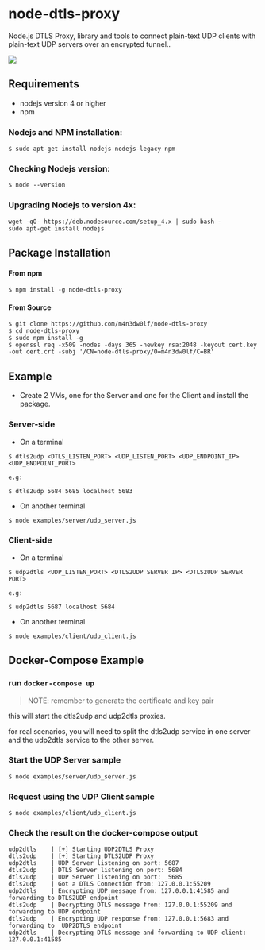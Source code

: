 # node-dtls-proxy

Node.js DTLS Proxy, library and tools to connect plain-text UDP clients with plain-text UDP servers over an encrypted tunnel..

![](https://img.shields.io/badge/version-v0.0.5-yellow.svg)

## Requirements

- nodejs version 4 or higher
- npm

### Nodejs and NPM installation:
```
$ sudo apt-get install nodejs nodejs-legacy npm
```

### Checking Nodejs version:
```
$ node --version
```

### Upgrading Nodejs to version 4x:
```
wget -qO- https://deb.nodesource.com/setup_4.x | sudo bash -
sudo apt-get install nodejs
```

## Package Installation

#### From npm
```
$ npm install -g node-dtls-proxy
```

#### From Source

```
$ git clone https://github.com/m4n3dw0lf/node-dtls-proxy
$ cd node-dtls-proxy
$ sudo npm install -g
$ openssl req -x509 -nodes -days 365 -newkey rsa:2048 -keyout cert.key -out cert.crt -subj '/CN=node-dtls-proxy/O=m4n3dw0lf/C=BR'
```

## Example

- Create 2 VMs, one for the Server and one for the Client and install the package.

### Server-side

- On a terminal
```
$ dtls2udp <DTLS_LISTEN_PORT> <UDP_LISTEN_PORT> <UDP_ENDPOINT_IP> <UDP_ENDPOINT_PORT>

e.g:

$ dtls2udp 5684 5685 localhost 5683
```

- On another terminal
```
$ node examples/server/udp_server.js
```

### Client-side

- On a terminal
```
$ udp2dtls <UDP_LISTEN_PORT> <DTLS2UDP SERVER IP> <DTLS2UDP SERVER PORT>

e.g:

$ udp2dtls 5687 localhost 5684
```

- On another terminal
```
$ node examples/client/udp_client.js
```

## Docker-Compose Example

### run `docker-compose up`

> NOTE: remember to generate the certificate and key pair

this will start the dtls2udp and udp2dtls proxies.

for real scenarios, you will need to split the dtls2udp service in one server and the udp2dtls service to the other server.

### Start the UDP Server sample

```
$ node examples/server/udp_server.js
```

### Request using the UDP Client sample

```
$ node examples/client/udp_client.js
```

### Check the result on the docker-compose output

```
udp2dtls    | [+] Starting UDP2DTLS Proxy
dtls2udp    | [+] Starting DTLS2UDP Proxy
udp2dtls    | UDP Server listening on port: 5687
dtls2udp    | DTLS Server listening on port: 5684
dtls2udp    | UDP Server listening on port:  5685
dtls2udp    | Got a DTLS Connection from: 127.0.0.1:55209
udp2dtls    | Encrypting UDP message from: 127.0.0.1:41585 and forwarding to DTLS2UDP endpoint
dtls2udp    | Decrypting DTLS message from: 127.0.0.1:55209 and forwarding to UDP endpoint
dtls2udp    | Encrypting UDP response from: 127.0.0.1:5683 and forwarding to  UDP2DTLS endpoint
udp2dtls    | Decrypting DTLS message and forwarding to UDP client: 127.0.0.1:41585
```
